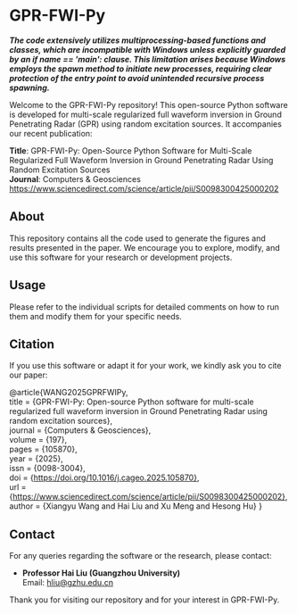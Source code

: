 # GPR-FWI-Py
***The code extensively utilizes multiprocessing-based functions and classes, which are incompatible with Windows unless explicitly guarded by an if __name__ == '__main__': clause. This limitation arises because Windows employs the spawn method to initiate new processes, requiring clear protection of the entry point to avoid unintended recursive process spawning.***

Welcome to the GPR-FWI-Py repository! This open-source Python software is developed for multi-scale regularized full waveform inversion in Ground Penetrating Radar (GPR) using random excitation sources. It accompanies our recent publication:

**Title**: GPR-FWI-Py: Open-Source Python Software for Multi-Scale Regularized Full Waveform Inversion in Ground Penetrating Radar Using Random Excitation Sources  
**Journal**: Computers & Geosciences  
https://www.sciencedirect.com/science/article/pii/S0098300425000202

## About
This repository contains all the code used to generate the figures and results presented in the paper. We encourage you to explore, modify, and use this software for your research or development projects.

## Usage
Please refer to the individual scripts for detailed comments on how to run them and modify them for your specific needs.

## Citation
If you use this software or adapt it for your work, we kindly ask you to cite our paper:

@article{WANG2025GPRFWIPy,  
title = {GPR-FWI-Py: Open-source Python software for multi-scale regularized full waveform inversion in Ground Penetrating Radar using random excitation sources},  
journal = {Computers & Geosciences},  
volume = {197},  
pages = {105870},  
year = {2025},  
issn = {0098-3004},   
doi = {https://doi.org/10.1016/j.cageo.2025.105870},   
url = {https://www.sciencedirect.com/science/article/pii/S0098300425000202},   
author = {Xiangyu Wang and Hai Liu and Xu Meng and Hesong Hu}
}

## Contact
For any queries regarding the software or the research, please contact:
- **Professor Hai Liu (Guangzhou University)**  
  Email: [hliu@gzhu.edu.cn](mailto:hliu@gzhu.edu.cn)

Thank you for visiting our repository and for your interest in GPR-FWI-Py.
